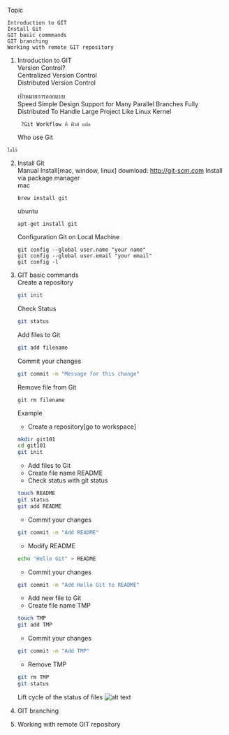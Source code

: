Topic
```
Introduction to GIT  
Install Git
GIT basic commmands
GIT branching
Working with remote GIT repository
```

1. Introduction to GIT   
    Version Control?  
    Centralized Version Control  
    Distributed Version Control  

    เป้าหมายการออกแบบ  
        Speed
        Simple Design
        Support for Many Parallel Branches
        Fully Distributed
        To Handle Large Project Like Linux Kernel

        ?Git Workflow ที่ ฟิวส์ แปล   

    Who use Git
```
โลโก้
```

2. Install Git  
    Manual Install[mac, window, linux]
        download: http://git-scm.com
    Install via package manager   
    mac
    ```
    brew install git
    ```
    ubuntu
    ```
    apt-get install git
    ```
    Configuration Git on Local Machine
    ```
    git config --global user.name "your name"
    git config --global user.email "your email"
    git config -l
    ```

3. GIT basic commands  
    Create a repository
    ```bash
    git init
    ```
    Check Status
    ```bash
    git status
    ```
    Add files to Git  
    ```bash
    git add filename
    ```
    Commit your changes
    ```bash
    git commit -m "Message for this change"
    ```
    Remove file from Git
    ```
    git rm filename
    ```

    Example  
    * Create a repository[go to workspace]  
    ```bash
    mkdir git101
    cd git101
    git init
    ```

    * Add files to Git  
     * Create file name README   
     * Check status with git status  

    ```bash
    touch README
    git status
    git add README
    ```
    * Commit your changes
    ```bash
    git commit -m "Add README"
    ```
    * Modify README
    ```bash
    echo "Hello Git" > README
    ```
    * Commit your changes
    ```bash
    git commit -m "Add Hello Git to README"
    ```
    * Add new file to Git  
     * Create file name TMP

    ```bash
    touch TMP
    git add TMP
    ```
    * Commit your changes
    ```bash
    git commit -m "Add TMP"
    ```
    * Remove TMP
    ```bash
    git rm TMP
    git status
    ```

    Lift cycle of the status of files
    ![alt text](https://git-scm.com/book/en/v2/images/lifecycle.png "The lifecycle of the status of your files")

4. GIT branching
5. Working with remote GIT repository
